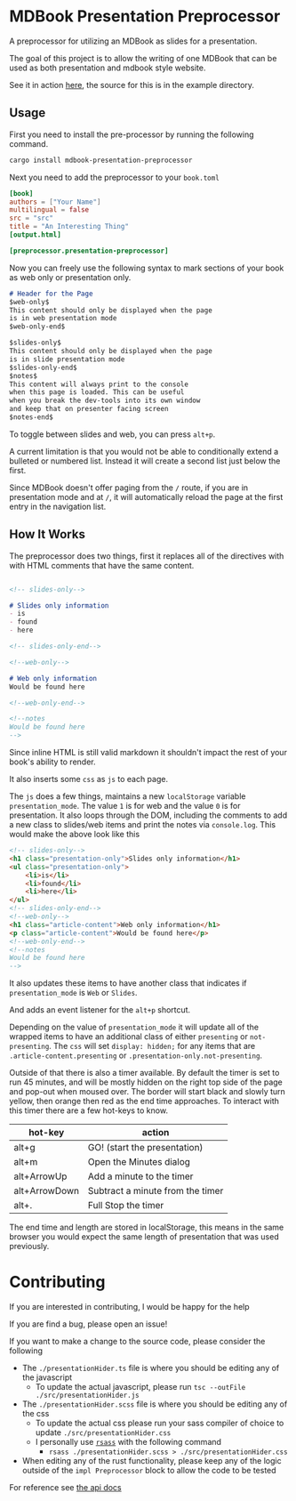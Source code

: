# MDBook Presentation Preprocessor
A preprocessor for utilizing an MDBook as slides
for a presentation.

The goal of this project is to allow the writing of one
MDBook that can be used as both presentation and mdbook
style website.

See it in action [here](https://freemasen.github.io/mdbook-presentation-preprocessor/),
the source for this is in the example directory.

## Usage
First you need to install the pre-processor by running the following
command.

```sh
cargo install mdbook-presentation-preprocessor
```

Next you need to add the preprocessor to your `book.toml`
```toml
[book]
authors = ["Your Name"]
multilingual = false
src = "src"
title = "An Interesting Thing"
[output.html]

[preprocessor.presentation-preprocessor]
```

Now you can freely use the following syntax to mark
sections of your book as web only or presentation only.
```md
# Header for the Page
$web-only$
This content should only be displayed when the page
is in web presentation mode
$web-only-end$

$slides-only$
This content should only be displayed when the page
is in slide presentation mode
$slides-only-end$
$notes$
This content will always print to the console
when this page is loaded. This can be useful
when you break the dev-tools into its own window
and keep that on presenter facing screen
$notes-end$
```
To toggle between slides and web, you can press `alt+p`.

A current limitation is that you would not be able to conditionally
extend a bulleted or numbered list. Instead it will create a second
list just below the first.

Since MDBook doesn't offer paging from the `/` route, if you
are in presentation mode and at `/`, it will automatically
reload the page at the first entry in the navigation list.

## How It Works

The preprocessor does two things, first it replaces
all of the directives with with HTML comments that
have the same content.

```md

<!-- slides-only-->

# Slides only information
- is
- found
- here

<!-- slides-only-end-->

<!--web-only-->

# Web only information
Would be found here

<!--web-only-end-->

<!--notes
Would be found here
-->
```

Since inline HTML is still valid markdown it shouldn't impact
the rest of your book's ability to render.

It also inserts some `css` as `js` to each page.

The `js` does a few things, maintains a new `localStorage` variable
`presentation_mode`. The value `1` is for web and the value `0`
is for presentation. It also loops through the DOM, including the comments
to add a new class to slides/web items and print the notes via `console.log`. This would make the above
look like this

```html
<!-- slides-only-->
<h1 class="presentation-only">Slides only information</h1>
<ul class="presentation-only">
    <li>is</li>
    <li>found</li>
    <li>here</li>
</ul>
<!-- slides-only-end-->
<!--web-only-->
<h1 class="article-content">Web only information</h1>
<p class="article-content">Would be found here</p>
<!--web-only-end-->
<!--notes
Would be found here
-->
```

It also updates these items to have another class that
indicates if `presentation_mode` is `Web` or `Slides`.

And adds an event listener for the `alt+p` shortcut.

Depending on the value of `presentation_mode` it will update
all of the wrapped items to have an additional class of
either `presenting` or `not-presenting`. The `css`
will set `display: hidden;` for any items that are
`.article-content.presenting` or `.presentation-only.not-presenting`.

Outside of that there is also a timer available. By default the timer is set to run 45 minutes, and will be mostly hidden on the right top side of the page and pop-out when moused over. The border will start black and slowly turn yellow, then orange then red as the end time approaches. To interact with this timer there are a few hot-keys to know.

| hot-key       | action                           |
|---------------|----------------------------------|
| alt+g         | GO! (start the presentation)     |
| alt+m         | Open the Minutes dialog          |
| alt+ArrowUp   | Add a minute to the timer        |
| alt+ArrowDown | Subtract a minute from the timer |
| alt+.         | Full Stop the timer              |

The end time and length are stored in localStorage, this means in the same browser you would expect the same length of presentation that was used previously.

# Contributing
If you are interested in contributing, I would be happy for the help

If you are find a bug, please open an issue!

If you want to make a change to the source code, please consider the following
- The `./presentationHider.ts` file is where you should be editing any of the javascript
    - To update the actual javascript, please run `tsc --outFile ./src/presentationHider.js`
- The `./presentationHider.scss` file is where you should be editing any of the css
    - To update the actual css please run your sass compiler of choice to update `./src/presentationHider.css`
    - I personally use [`rsass`](https://crates.io/crates/rsass) with the following command
        - `rsass ./presentationHider.scss > ./src/presentationHider.css`
- When editing any of the rust functionality, please keep any of the logic outside of the `impl Preprocessor` block to allow the code to be tested

For reference see [the api docs](https://github.com/FreeMasen/mdbook-presentation-preprocessor/blob/master/api_docs/api/presentationHider.md)
